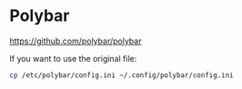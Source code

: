 # Polybar

<https://github.com/polybar/polybar>

If you want to use the original file:

```sh
cp /etc/polybar/config.ini ~/.config/polybar/config.ini
```
